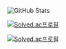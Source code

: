 ![GitHub Stats](https://github-readme-stats.vercel.app/api?username=blackburi&show_icons=true)

[![Solved.ac프로필](http://mazassumnida.wtf/api/v2/generate_badge?boj=rlaxorud9940)](https://solved.ac/rlaxorud9940)

[![Solved.ac프로필](http://mazassumnida.wtf/api/v2/generate_badge?boj=rlaxorud1716)](https://solved.ac/rlaxorud1716)
